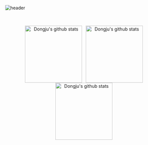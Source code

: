 ![header](https://capsule-render.vercel.app/api?type=cylinder&color=B6DCB6&text=Hello%20🌝%20I'm%20Dongju%20Seo!&fontColor=363636&fontSize=40&animation=twinkling&height=180)

<p align="center">
  <br>
  <br>
  <a href="https://github.com/yn15"><img align="center" style="height:180px" src="http://github-profile-summary-cards.vercel.app/api/cards/profile-details?username=yn15&theme=solarized" alt="Dongju's github stats" /></a> &nbsp
  <a href="https://github.com/yn15"><img align="center" style="height:180px" src="http://github-profile-summary-cards.vercel.app/api/cards/stats?username=yn15&theme=solarized" alt="Dongju's github stats" /></a> &nbsp
  <a href="https://github.com/yn15"><img align="center" style="height:180px" src="http://github-profile-summary-cards.vercel.app/api/cards/profile-details?username=yn15&theme=solarized" alt="Dongju's github stats" /></a> &nbsp
  
 </p>
